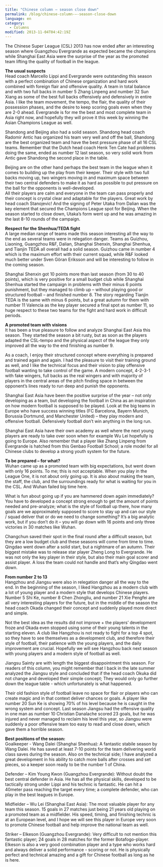 ```yaml
---
title: "Chinese column – season close down"
permalink: /blog/chinese-column-–-season-close-down
language: en
category:
  - Columns
modified: 2013-11-04T04:42:19Z
---
```


The Chinese Super League (CSL) 2013 has now ended after an interesting season where Guangzhou Evergrande as expected became the champions while Shanghai East Asia were the surprise of the year as the promoted team lifting the quality of football in the league.

  
**The usual suspects**  
Head coach Marcello Lippi and Evergrande were outstanding this season with a perfect combination of Chinese organization and hard work combined with foreign flair and offensive quality. A team in total balance and with two full backs in number 5 Zhang Linpeng and number 32 Sun Xiang as some of the best full backs offensively and defensively in entire Asia. I like the team movement, the tempo, the flair, the quality of their possession phases, and the desire to keep scoring goals even when they are 2-0 ahead. Evergrande is for me the best and most complete team in Asia right now, and hopefully they will prove it this week by winning the Asian Champions League as well.

Shandong and Beijing also had a solid season. Shandong head coach Radomir Antic has organized his team very well and off the ball, Shandong are the best organized team and have the best pressure phase of all 16 CSL teams. Remember that the Dutch head coach Henk Ten Cate had problems doing the same, ended as number 12 last season, so very solid work from Antic gave Shandong the second place in the table.

Beijing are on the other hand perhaps the best team in the league when it comes to building up the play from their keeper. Their style with two full backs moving up, two wingers moving in and maximum space between their two central defenders to make it as hard as possible to put pressure on the ball for the opponents is well-developed.   
All their players are calm and everyone in the team can pass properly and their concept is crystal clear and adaptable for the players. Great work by head coach Stanojevic! And the signing of Peter Utaka from Dalian was the key element that secured the Champions League spot for Beijing. When the season started to close down, Utaka’s form went up and he was amazing in the last 8-10 rounds of the campaign.

  
**Respect for the Shenhua/TEDA fight**  
A large median range of teams made this season interesting all the way to the end as several teams were in relegation danger. Teams as Guizhou, Liaoning, Guangzhou R&F, Dalian, Shanghai Shenxin, Shanghai Shenhua, and Tianjin TEDA all overall had a solid season. Guizhou came in number 4 which is the maximum effort with their current squad, while R&F looked much better under Sven Göran Eriksson and will be interesting to follow in the coming season.

Shanghai Shenxin got 10 points more than last season (from 30 to 40 points), which is very positive for a small budget club while Shanghai Shenhua started the campaign in problems with their minus 6 points punishment, but they managed to climb up – without playing good or structured football – and finished number 8. The story regarding Tianjin TEDA is the same with minus 6 points, but a great autumn for them with number 11 Valencia as the key player secured a final spot as number 11, so huge respect to these two teams for the fight and hard work in difficult periods.

  
**A promoted team with visions**  
It has been a true pleasure to follow and analyze Shanghai East Asia this season. They started the season a bit rusty, but as soon as the players adapted the CSL-tempo and the physical aspect of the league they only improved all the way to the end finishing as number 9.

As a coach, I enjoy their structured concept where everything is prepared and trained again and again. I had the pleasure to visit their training ground as well, and I like the technical focus and their vision to play offensive football wanting to take control of the game. A modern concept, 4-2-3-1 with fake wingers, full backs as the real wingers and with majority of players in the central areas of the pitch finding space in between the opponent’s lines ready to run deep and punish the opponents.

Shanghai East Asia have been the positive surprise of the year – not only developing as a team, but developing the football in China as an inspiration on how modern football is supposed to be played. Look at the big teams in Europe who have success winning titles (FC Barcelona, Bayern Munich, Borussia Dortmund, and Manchester United) – they play modern and offensive football. Defensively football don’t win anything in the long run.

Shanghai East Asia have their own academy as well where the next young players are ready to take over soon when for example Wu Lei hopefully is going to Europe. Also remember that a player like Zhang Linpeng from Evergrande is hatched from this Genbao Football School; a role model for all Chinese clubs to develop a strong youth system for the future.

  
**To be prepared – for what?**  
Wuhan came up as a promoted team with big expectations, but went down with only 16 points. To me; this is not acceptable. When you play in the League One, it is not about only going up. It is also about making the team, the staff, the club, and the surroundings ready for what is waiting for you in the CSL. And Wuhan failed big time here.

What is fun about going up if you are hammered down again immediately? You have to developed a concept strong enough to get the amount of points needed and pre-analyze; what is the style of football up there, how many goals are we approximately supposed to score to stay up and can our style / squad deliver that or do we need to change something? It’s a big analytic work, but if you don’t do it – you will go down with 16 points and only three victories in 30 matches like Wuhan.

Changchun saved their spot in the final round after a difficult season, but they are a low budget club and these seasons will come from time to time. Qingdao went down after a solid start, but a nightmare of an autumn. Their biggest mistake was to release star player Zheng Long to Evergrande. He was not only the key player in their style, but also their main goal scorer and assist player. A loss the team could not handle and that’s why Qingdao went down.

  
**From number 2 to 13**  
Hangzhou and Jiangsu were also in relegation danger all the way to the end. In the beginning of the season, I liked Hangzhou as a modern club with a lot of young player and a modern style that develops Chinese players. Number 5 Shi Ke, number 8 Chen Zhongliu, and number 21 Xie Pengfei are all very interesting players for the future, but in the middle of the season the head coach Okada changed their concept and suddenly played more direct and simple.

Not the best idea as the results did not improve + the players’ development froze and Okada even stopped using some of their young talents in the starting eleven. A club like Hangzhou is not ready to fight for a top 4 spot, so they have to see themselves as a development club, and therefore their style of football, their patience with the young players, and the daily improvement are crucial. Hopefully we will see Hangzhou back next season with young players and a modern style of football as well.

Jiangsu Sainty are with length the biggest disappointment this season. For readers of this column, you might remember that I back in the late summer analyzed the Jiangsu style and concluded that if the head coach Okuka did not change and developed their simple concept; They would only go further down the league table - which unfortunately is what happened.

Their old fashion style of football leave no space for flair or players who can create magic and in that context deliver chances or goals. A player like number 20 Sun Ke is showing 70% of his level because he is caught in the wrong system and concept. Last season Jiangsu had the offensive quality in one man as number 10 Christian Danalache scored 23 goals, but he was injured and never managed to reclaim his level this year, so Jiangsu were suddenly a poor offensive team too easy to read and close down, which gave them a horrible season.

  
**Best positions of the season:**  
Goalkeeper - Wang Dalei (Shanghai Shenhua): A fantastic stabile season by Wang Dalei. He has saved at least 7-10 points for the team delivering world class saves during the season. Also on the technical side; I have analyzed a great development in his ability to catch more balls after crosses and set pieces, so a keeper soon ready to be the number 1 of China.  
  
Defender – Kim Young Kwon (Guangzhou Evergrande): Without doubt the best central defender in Asia. He has all the physical skills, developed to be tactically strong under Lippi and his technic is fantastic. He can hit a 40meter pass reaching the target every time; a complete defender, who can play in the best leagues in Europe.  
  
Midfielder – Wu Lei (Shanghai East Asia): The most valuable player for any team this season. 15 goals in 27 matches just being 21 years old playing on a promoted team as a midfielder. His speed, timing, and finishing technic is at an European level, and I hope we will see this player in Europe very soon to promote Chinese football and help improve the national team as well.  
  
Striker – Elkeson (Guangzhou Evergrande): Very difficult to not mention this fantastic player; 24 goals in 28 matches for the former Botafogo-player. Elkeson is also a very good combination player and a type who works hard and always deliver a solid performance - scoring or not. He is physically perfect and technical amazing and a gift for Chinese football as long as he is here.
